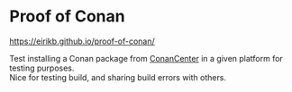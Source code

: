 # Proof of Conan

https://eirikb.github.io/proof-of-conan/

Test installing a Conan package from [ConanCenter](conan.io/center/) in a given platform for testing purposes.  
Nice for testing build, and sharing build errors with others.  

